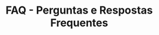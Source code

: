 ---
template: 'faq-page'
path: /faq
title: FAQ - Perguntas e Respostas Frequentes
perguntas:
  - pergunta: Como o tBTC mantém o peg?
    resposta: >
      O tBTC não mantém o peg. É uma pegada de oferta e não uma pegada de preço; portanto, não há mecanismo algorítmico necessário para funcionar como um peg descentralizado.
  - pergunta: Por que o preço do TBTC não é exatamente o mesmo do BTC?
    resposta: >
      O tBTC não está atrelado ao preço do BTC; é um peg de suprimento. Isso significa que o BTC/tBTC pode não ser exatamente o mesmo. O tBTC pode ser negociado com um pequeno prêmio ou desconto.
  - pergunta: Por que o TBTC é garantido/colateralizado com a ETH na sua taxa atual?
    resposta: >
      Porque cria um sistema mais seguro, o que é muito importante no DeFi, especialmente no lançamento de uma nova rede. O ETH é um tipo de garantia mais seguro porque é o padrão DeFi, e a equipe que trabalha no tBTC planeja mudar a taxa de colateralização de ETH/BTC de 150% para 135% logo após o lançamento. Também está examinando novos mecanismos que poderiam reduzir esse índice para 40% de garantia posteriormente.
  - pergunta: Onde algo poderia dar errado no sistema tBTC?
    resposta: >
      Esta tecnologia é nova e é impossível prever todas as situações em que algo pode dar errado. Dito isto, existem várias situações que a comunidade identificou e tomou medidas cuidadosas para resolver. O modelo de segurança é tal que, se os signatários conspirarem e fugirem com seu depósito de Bitcoin, os usuários serão pagos em TBTC; é para isso que servem os títulos da ETH (eles serão apreendidos e liquidados). Se a ETH der um mergulho massivo em um curto período de tempo e TODOS os signatários fugirem e quebrarem o pino ao mesmo tempo, o sistema volta a ser sintético. Para obter mais informações, consulte as <a href="https://docs.keep.network/tbtc/index.pdf" target="_blank">especificações técnicas tBTC</a>.
  - pergunta: Por que existem tamanhos de lote fixos? Por que não qualquer denominação aleatória?
    resposta: >
      Muitos tamanhos de lote se tornam um problema para pools de liquidez. A manutenção de vários tamanhos de lote padrão permite maior disponibilidade de resgate.
  - pergunta: Existe um widget tBTC que posso usar para conectar diretamente o minting e resgate de tBTC em meu dapp DeFi?
    resposta: >
      Ainda não. O trabalho de integração é necessário para construir a cunhagem e redenção do tBTC em um dApp. O código é open-source em <a href="https://github.com/keep-network/tbtc.js" target="_blank">tbtc.js no GitHub</a>, permitindo que os desenvolvedores criem interfaces que combinem com seus produtos. Para validar transações Bitcoin, a melhor abordagem é executar um servidor electrum, que é muito fácil de rodar.
  - pergunta: O tBTC foi auditado?
    resposta: >
      A ConsenSys Diligence está atualmente concluindo uma auditoria de de seis semanas de criptografia e de código. Os resultados serão publicados assim que estiverem disponíveis.
  - pergunta: A assinatura do tBTC e o piquete da ETH fazem de você um MSB?
    resposta: >
      Cada usuário deve realizar sua própria análise para verificar se há alguma restrição legal em sua jurisdição que o impeça de usar o tBTC ou exija que o usuário se registre em certas entidades governamentais.
  - pergunta: O depósito de BTC para tBTC é um evento tributável?
    resposta: >
      Verifique com um contador para determinar se o depósito de BTC para TBTC é um evento tributável em uma determinada jurisdição. Uma coisa a considerar é o NFT associado ao UTXO de um depósito. Este NFT foi projetado para permitir o pagamento de uma taxa pela custódia do BTC e para oferecer a capacidade de resgatar o mesmo UTXO dentro do período de taxa de seis meses.
  - pergunta: Como o signatário tBTC não tem custódia?
    resposta: >
      Os conjuntos de signatários tBTC usam o limite ECDSA como uma substituição multisig Bitcoin. Para cada depósito, um novo conjunto de signatários é reunido (selecionado pelo sinalizador aleatório) e eles geram um endereço Bitcoin PKH para o depositante, que é marcado na cadeia Ethereum.
  - pergunta: Quem são os signatários? Qualquer pessoa pode se tornar um signatário?
    resposta: >
      Logo após o lançamento, deve haver um grupo de cerca de 80 compradores privados de KEEP e algumas outras partes confiáveis assinando o tBTC. Muito em breve, será anunciada uma oportunidade para mais indivíduos participarem, fazendo staking na ETH para se tornarem signatários.
  - pergunta: Por que isso é melhor do que outros projectos de BTC em Ethereum?
    resposta: >
      Algumas pessoas acreditam que o tBTC é melhor por vários motivos. Alguns projetos construíram preços fixos sintéticos, o que não é uma ponte verdadeira. Outros projetos são pegs/lastros de abastecimento, mas têm partidos centralizados adicionando atrito ao processo de cunhagem e resgate e, portanto, não são sistemas resistentes à censura. Algumas novas pontes são pinos de abastecimento descentralizados; no entanto, esses modelos de segurança são menos seguros. Eles se baseiam no pressuposto de ⅔ honestidade, sem ETH/colateral extra para fazer backup dos depósitos e usam uma nova “análise de criptografia” em vez da criptografia t-ECDSA, que é revisada por pares).
  - pergunta: O que significa um período de taxa de seis meses? O BTC pode ser reivindicado somente após seis meses?
    resposta: >
      Não, não há necessidade de devolução em seis meses, exceto se houver preferência para resgatar Bitcoin com um determinado UTXO. É para isso que serve o recibo de NFT, TDT. A maioria dos usuários de DeFi de varejo não tem essa consideração e não precisa retornar em seis meses.
  - pergunta: Existem planos para construir uma ponte Bitcoin em outras blockchains?
    resposta: >
      Não há planos firmes de construir uma ponte sobre outras blockchains. No entanto, o <a href="https://www.crosschain.group/" target="_blank">Grupo Cross-Chain</a> teve conversas anteriores com chains como Cosmos, Zcash e Polkadot sobre projetos de pontes sem confiança.
  - pergunta: A propriedade do tBTC dá a você algum direito de governança?
    resposta: >
      Não.
  - pergunta: Por que não fazer um lastro/peg de preço?
    resposta: >
      A equipe por trás do tBTC está construindo uma indexação de fornecimento, não uma indexação de preço. Não é um mecanismo sintético. Para os detentores de bitcoins, não deve importar qual é o preço real, apenas importa que você possa resgatá-lo por 1 BTC
  - pergunta: Por que o tBTC precisa de um oráculo de feed de preço?
    resposta: >
      O tBTC é uma cadeia lateral que requer o trabalho de partes anônimas, portanto, os títulos dessas partes devem ser mantidos para evitar conluio. Por enquanto, é necessário garantir que os signatários estejam ligados, a fim de se proteger contra mau comportamento. Um oráculo de feed de preço é necessário para manter o preço BTC/ETH para esse título.
---